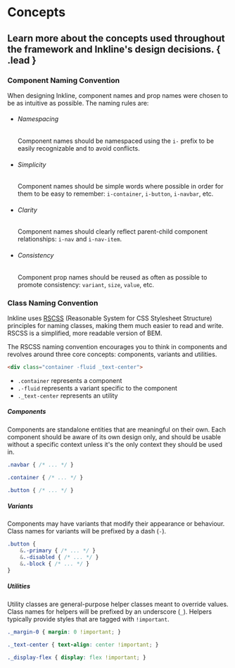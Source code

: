 # Concepts
## Learn more about the concepts used throughout the framework and Inkline's design decisions. { .lead }

### Component Naming Convention
When designing Inkline, component names and prop names were chosen to be as intuitive as possible. The naming rules are:

<div class="docs-feature-list">

- ###### Namespacing
    <p>Component names should be namespaced using the <code>i-</code> prefix to be easily recognizable and to avoid conflicts.</p>
- ###### Simplicity
    <p>Component names should be simple words where possible in order for them to be easy to remember: <code>i-container</code>, <code>i-button</code>, <code>i-navbar</code>, etc.</p>
- ###### Clarity
    <p>Component names should clearly reflect parent-child component relationships: <code>i-nav</code> and <code>i-nav-item</code>.</p>
- ###### Consistency
    <p>Component prop names should be reused as often as possible to promote consistency: <code>variant</code>, <code>size</code>, <code>value</code>, etc.</p>
    
</div>

### Class Naming Convention
Inkline uses <a href="https://rscss.io/" rel="nofollow" target="_blank">RSCSS</a> (Reasonable System for CSS Stylesheet Structure) principles for naming classes, making them much easier to read and write. RSCSS is a simplified, more readable version of BEM. 

The RSCSS naming convention encourages you to think in components and revolves around three core concepts: components, variants and utilities. 

~~~html
<div class="container -fluid _text-center">
~~~

 - `.container` represents a component
 - `.-fluid` represents a variant specific to the component
 - `._text-center` represents an utility 

##### Components
Components are standalone entities that are meaningful on their own. Each component should be aware of its own design only, and should be usable without a specific context unless it's the only context they should be used in.

~~~scss
.navbar { /* ... */ }

.container { /* ... */ }

.button { /* ... */ }
~~~

##### Variants
Components may have variants that modify their appearance or behaviour. Class names for variants will be prefixed by a dash (`-`).

~~~scss
.button {
    &.-primary { /* ... */ }
    &.-disabled { /* ... */ }
    &.-block { /* ... */ }
}
~~~

##### Utilities
Utility classes are general-purpose helper classes meant to override values. Class names for helpers will be prefixed by an underscore (`_`). Helpers typically provide styles that are tagged with `!important`.

~~~scss
._margin-0 { margin: 0 !important; }

._text-center { text-align: center !important; }

._display-flex { display: flex !important; }
~~~



